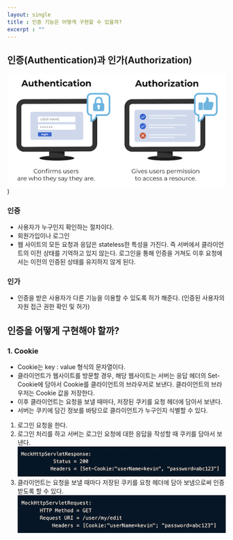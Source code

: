 ```yaml
---
layout: single
title : 인증 기능은 어떻게 구현할 수 있을까?
excerpt : ""
---
```


## 인증(Authentication)과 인가(Authorization)

![img](/assets/images/authentication%20vs%20%20authorization.png))

### 인증

- 사용자가 누구인지 확인하는 절차이다.
- 회원가입이나 로그인
- 웹 사이트의 모든 요청과 응답은 stateless한 특성을 가진다. 즉 서버에서 클라이언트의 이전 상태를 기억하고 있지 않는다. 로그인을 통해 인증을 거쳐도 이후 요청에서는 이전의 인증된 상태를 유지하지 않게 된다.

### 인가

- 인증을 받은 사용자가 다른 기능을 이용할 수 있도록 허가 해준다. (인증된 사용자의 자원 접근 권한 확인 및 허가)

## 인증을 어떻게 구현해야 할까?

### 1. Cookie

- Cookie는 key : value 형식의 문자열이다.
- 클라이언트가 웹사이트를 방문할 경우, 해당 웹사이트는 서버는 응답 헤더의 Set-Cookie에 담아서 Cookie를 클라이언트의 브라우저로 보낸다. 클라이언트의 브라우저는 Cookie 값을 저장한다.
- 이후 클라이언트는 요청을 보낼 때마다, 저장된 쿠키를 요청 헤더에 담아서 보낸다.
- 서버는 쿠키에 담긴 정보를 바탕으로 클라이언트가 누구인지 식별할 수 있다.

1. 로그인 요청을 한다.
2. 로그인 처리를 하고 서버는 로그인 요청에 대한 응답을 작성할 때 쿠키를 담아서 보낸다.
![img2](/assets/images/Cookie1.png)
3. 클라이언트는 요청을 보낼 때마다 저장된 쿠키를 요청 헤더에 담아 보냄으로써 인증받도록 할 수 있다.
![img3](/assets/images/Cookie2.png)
